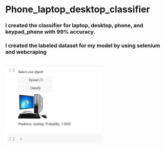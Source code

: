 # Phone_laptop_desktop_classifier

### I created the classifier for laptop, desktop, phone, and keypad_phone with 99% accuracy.            

### I created the labeled dataset for my model by using selenium and webcraping

 <br /> 
 <img align="center" alt="GIF" src="https://github.com/HotuRam/Phone_laptop_desktop_classifier/blob/main/model_image.png?raw=true" width="300" height="250" />
  <br /> 
 <br /> 
